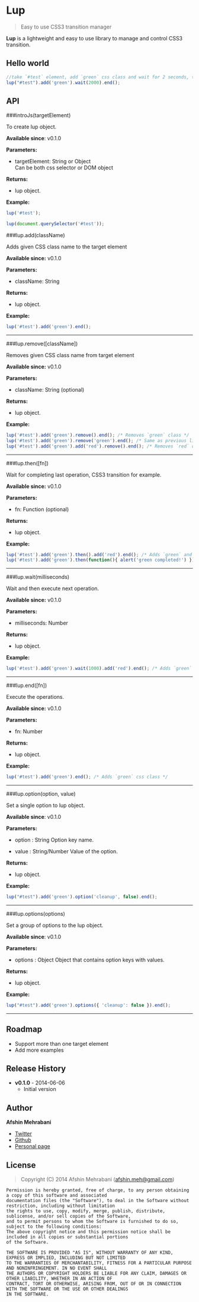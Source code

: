 Lup
===

> Easy to use CSS3 transition manager

**Lup** is a lightweight and easy to use library to manage and control CSS3 transition. 

## Hello world

```javascript
//take `#test` element, add `green` css class and wait for 2 seconds, then remove all css classes
lup("#test").add('green').wait(2000).end();
``` 

## API

###introJs(targetElement)

To create lup object.

**Available since**: v0.1.0

**Parameters:**
 - targetElement: String or Object  
   Can be both css selector or DOM object

**Returns:**
 - lup object.

**Example:**
```javascript
lup('#test');

lup(document.querySelector('#test'));
````

###lup.add(className)

Adds given CSS class name to the target element

**Available since:** v0.1.0

**Parameters:**
 - className: String

**Returns:**
 - lup object.

**Example:**
```javascript
lup('#test').add('green').end();
```

-----

###lup.remove([className])

Removes given CSS class name from target element 

**Available since:** v0.1.0

**Parameters:**
 - className: String (optional)

**Returns:**
 - lup object.

**Example:**
```javascript
lup('#test').add('green').remove().end(); /* Removes `green` class */
lup('#test').add('green').remove('green').end(); /* Same as previous line, removes `green` class */
lup('#test').add('green').add('red').remove().end(); /* Removes `red` class */
```

-----

###lup.then([fn])

Wait for completing last operation, CSS3 transition for example.

**Available since:** v0.1.0

**Parameters:**
 - fn: Function (optional)

**Returns:**
 - lup object.

**Example:**
```javascript
lup('#test').add('green').then().add('red').end(); /* Adds `green` and then after completing `green` class transition, adds `red` class */
lup('#test').add('green').then(function(){ alert('green completed!') }).end(); /* Adds `green`, shows `alert` after completing transition*/
```

-----

###lup.wait(milliseconds)

Wait and then execute next operation.

**Available since:** v0.1.0

**Parameters:**
 - milliseconds: Number

**Returns:**
 - lup object.

**Example:**
```javascript
lup('#test').add('green').wait(1000).add('red').end(); /* Adds `green` and after one second adds `red` class */
```

-----

###lup.end([fn])

Execute the operations. 

**Available since:** v0.1.0

**Parameters:**
 - fn: Number

**Returns:**
 - lup object.

**Example:**
```javascript
lup('#test').add('green').end(); /* Adds `green` css class */
```

-----

###lup.option(option, value)

Set a single option to lup object.

**Available since**: v0.1.0

**Parameters:**
 - option : String
   Option key name.

 - value : String/Number
   Value of the option.

**Returns:**
 - lup object.

**Example:**
```javascript
lup("#test").add('green').option('cleanup', false).end();
````

----

###lup.options(options)

Set a group of options to the lup object.

**Available since**: v0.1.0

**Parameters:**
 - options : Object
   Object that contains option keys with values.

**Returns:**
 - lup object.

**Example:**
```javascript
lup("#test").add('green').options({ 'cleanup': false }).end();
````

----

## Roadmap
- Support more than one target element
- Add more examples

## Release History

 * **v0.1.0** - 2014-06-06
   - Initial version

## Author
**Afshin Mehrabani**

- [Twitter](https://twitter.com/afshinmeh)
- [Github](https://github.com/afshinm)
- [Personal page](http://afshinm.name/)

## License
> Copyright (C) 2014 Afshin Mehrabani (afshin.meh@gmail.com)

    Permission is hereby granted, free of charge, to any person obtaining a copy of this software and associated
    documentation files (the "Software"), to deal in the Software without restriction, including without limitation
    the rights to use, copy, modify, merge, publish, distribute, sublicense, and/or sell copies of the Software,
    and to permit persons to whom the Software is furnished to do so, subject to the following conditions:
    The above copyright notice and this permission notice shall be included in all copies or substantial portions
    of the Software.
    
    THE SOFTWARE IS PROVIDED "AS IS", WITHOUT WARRANTY OF ANY KIND, EXPRESS OR IMPLIED, INCLUDING BUT NOT LIMITED
    TO THE WARRANTIES OF MERCHANTABILITY, FITNESS FOR A PARTICULAR PURPOSE AND NONINFRINGEMENT. IN NO EVENT SHALL
    THE AUTHORS OR COPYRIGHT HOLDERS BE LIABLE FOR ANY CLAIM, DAMAGES OR OTHER LIABILITY, WHETHER IN AN ACTION OF
    CONTRACT, TORT OR OTHERWISE, ARISING FROM, OUT OF OR IN CONNECTION WITH THE SOFTWARE OR THE USE OR OTHER DEALINGS
    IN THE SOFTWARE.
